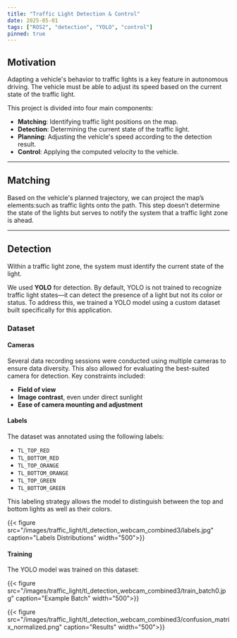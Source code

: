 ```yaml
---
title: "Traffic Light Detection & Control"
date: 2025-05-01
tags: ["ROS2", "detection", "YOLO", "control"]
pinned: true
---
```


## Motivation

Adapting a vehicle's behavior to traffic lights is a key feature in autonomous driving. The vehicle must be able to adjust its speed based on the current state of the traffic light.

This project is divided into four main components:

- **Matching**: Identifying traffic light positions on the map.
- **Detection**: Determining the current state of the traffic light.
- **Planning**: Adjusting the vehicle's speed according to the detection result.
- **Control**: Applying the computed velocity to the vehicle.

---

## Matching

Based on the vehicle's planned trajectory, we can project the map’s elements:such as traffic lights onto the path. This step doesn’t determine the state of the lights but serves to notify the system that a traffic light zone is ahead.

---

## Detection

Within a traffic light zone, the system must identify the current state of the light.

We used **YOLO** for detection. By default, YOLO is not trained to recognize traffic light states—it can detect the presence of a light but not its color or status. To address this, we trained a YOLO model using a custom dataset built specifically for this application.

### Dataset

#### Cameras

Several data recording sessions were conducted using multiple cameras to ensure data diversity. This also allowed for evaluating the best-suited camera for detection. Key constraints included:

- **Field of view**
- **Image contrast**, even under direct sunlight
- **Ease of camera mounting and adjustment**

#### Labels

The dataset was annotated using the following labels:

- `TL_TOP_RED`
- `TL_BOTTOM_RED`
- `TL_TOP_ORANGE`
- `TL_BOTTOM_ORANGE`
- `TL_TOP_GREEN`
- `TL_BOTTOM_GREEN`

This labeling strategy allows the model to distinguish between the top and bottom lights as well as their colors.

{{< figure src="/images/traffic_light/tl_detection_webcam_combined3/labels.jpg" caption="Labels Distributions" width="500">}}

#### Training

The YOLO model was trained on this dataset:

{{< figure src="/images/traffic_light/tl_detection_webcam_combined3/train_batch0.jpg" caption="Example Batch" width="500">}}

{{< figure src="/images/traffic_light/tl_detection_webcam_combined3/confusion_matrix_normalized.png" caption="Results" width="500">}}


